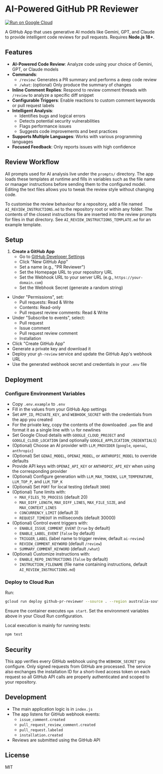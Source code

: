 # AI-Powered GitHub PR Reviewer

[![Run on Google Cloud](https://deploy.cloud.run/button.svg)](https://deploy.cloud.run)

A GitHub App that uses generative AI models like Gemini, GPT, and Claude to provide intelligent code reviews for pull requests. Requires **Node.js 18+**.

## Features

- **AI-Powered Code Review**: Analyze code using your choice of Gemini, GPT, or Claude models
- **Commands**:
  - `/review`: Generates a PR summary and performs a deep code review
  - `/what`: (optional) Only produce the summary of changes
- **Inline Comment Replies**: Respond to review comment threads with `/review` to analyze a specific diff snippet
- **Configurable Triggers**: Enable reactions to custom comment keywords or pull request labels
- **Intelligent Analysis**:
  - Identifies bugs and logical errors
  - Detects potential security vulnerabilities
  - Flags performance issues
  - Suggests code improvements and best practices
- **Supports Multiple Languages**: Works with various programming languages
- **Focused Feedback**: Only reports issues with high confidence

## Review Workflow

All prompts used for AI analysis live under the `prompts/` directory. The app loads these templates at runtime and fills in variables such as the file name or manager instructions before sending them to the configured model. Editing the text files allows you to tweak the review style without changing code.

To customise the review behaviour for a repository, add a file named `AI_REVIEW_INSTRUCTIONS.md` to the repository root or within any folder. The contents of the closest instructions file are inserted into the review prompts for files in that directory. See `AI_REVIEW_INSTRUCTIONS_TEMPLATE.md` for an example template.

## Setup

1. **Create a GitHub App**
   - Go to [GitHub Developer Settings](https://github.com/settings/apps)
   - Click "New GitHub App"
   - Set a name (e.g., "PR Reviewer")
   - Set the Homepage URL to your repository URL
   - Set the Webhook URL to your server URL (e.g., `https://your-domain.com`)
   - Set the Webhook Secret (generate a random string)
  - Under "Permissions", set:
    - Pull requests: Read & Write
    - Contents: Read-only
    - Pull request review comments: Read & Write
  - Under "Subscribe to events", select:
    - Pull request
    - Issue comment
    - Pull request review comment
    - Installation
   - Click "Create GitHub App"
   - Generate a private key and download it
   - Deploy your `gh-review` service and update the GitHub App's webhook URL
   - Use the generated webhook secret and credentials in your `.env` file

## Deployment

### Configure Environment Variables
   - Copy `.env.example` to `.env`
   - Fill in the values from your GitHub App settings
   - Set `APP_ID`, `PRIVATE_KEY`, and `WEBHOOK_SECRET` with the credentials from the app you created
   - For the private key, copy the contents of the downloaded `.pem` file and format it as a single line with `\n` for newlines
   - Set Google Cloud details with `GOOGLE_CLOUD_PROJECT` and `GOOGLE_CLOUD_LOCATION` (and optionally `GOOGLE_APPLICATION_CREDENTIALS`)
   - (Optional) Choose an AI provider with `LLM_PROVIDER` (`google`, `openai`, `anthropic`)
   - (Optional) Set `GENAI_MODEL`, `OPENAI_MODEL`, or `ANTHROPIC_MODEL` to override defaults
  - Provide API keys with `OPENAI_API_KEY` or `ANTHROPIC_API_KEY` when using the
    corresponding provider
  - (Optional) Configure generation with `LLM_MAX_TOKENS`, `LLM_TEMPERATURE`,
    `LLM_TOP_P`, and `LLM_TOP_K`
  - (Optional) Set `PORT` for local testing (default `3000`)
   - (Optional) Tune limits with:
     - `MAX_FILES_TO_PROCESS` (default 20)
     - `MAX_DIFF_LENGTH`, `MAX_DIFF_LINES`, `MAX_FILE_SIZE`, and
       `MAX_CONTEXT_LINES`
     - `CONCURRENCY_LIMIT` (default 3)
     - `REQUEST_TIMEOUT` in milliseconds (default 30000)
   - (Optional) Control event triggers with:
     - `ENABLE_ISSUE_COMMENT_EVENT` (`true` by default)
     - `ENABLE_LABEL_EVENT` (`false` by default)
     - `TRIGGER_LABEL` (label name to trigger review, default `ai-review`)
     - `REVIEW_COMMENT_KEYWORD` (default `/review`)
     - `SUMMARY_COMMENT_KEYWORD` (default `/what`)
   - (Optional) Customize instructions with:
     - `ENABLE_REPO_INSTRUCTIONS` (`false` by default)
     - `INSTRUCTION_FILENAME` (file name containing instructions, default `AI_REVIEW_INSTRUCTIONS.md`)

### Deploy to Cloud Run

Run:
```bash
gcloud run deploy github-pr-reviewer --source . --region australia-southeast1
```
Ensure the container executes `npm start`.
Set the environment variables above in your Cloud Run configuration.

Local execution is mainly for running tests:
```bash
npm test
```

## Security

This app verifies every GitHub webhook using the `WEBHOOK_SECRET` you configure.
Only signed requests from GitHub are processed. The service also exchanges the
installation ID for a short-lived access token on each request so all GitHub API
calls are properly authenticated and scoped to your repository.

## Development

- The main application logic is in `index.js`
- The app listens for GitHub webhook events:
  - `issue_comment.created`
  - `pull_request_review_comment.created`
  - `pull_request.labeled`
  - `installation.created`
- Reviews are submitted using the GitHub API


## License

MIT
